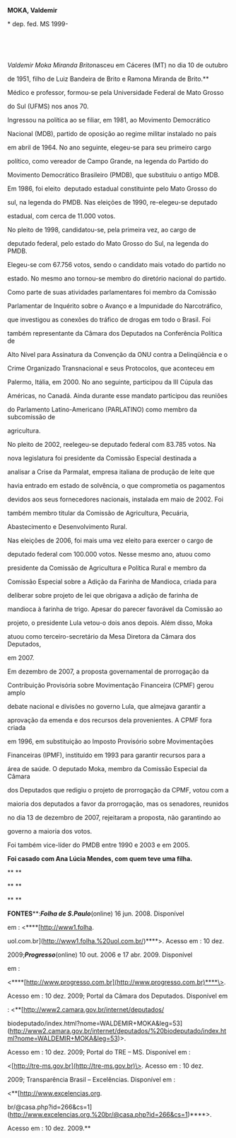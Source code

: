 **MOKA, Valdemir**



\* dep. fed. MS 1999-



 



 



*Valdemir Moka Miranda Brito*nasceu em Cáceres (MT) no dia 10 de outubro

de 1951, filho de Luiz Bandeira de Brito e Ramona Miranda de Brito.**



Médico e professor, formou-se pela Universidade Federal de Mato Grosso

do Sul (UFMS) nos anos 70.



Ingressou na política ao se filiar, em 1981, ao Movimento Democrático

Nacional (MDB), partido de oposição ao regime militar instalado no país

em abril de 1964. No ano seguinte, elegeu-se para seu primeiro cargo

político, como vereador de Campo Grande, na legenda do Partido do

Movimento Democrático Brasileiro (PMDB), que substituiu o antigo MDB.



Em 1986, foi eleito  deputado estadual constituinte pelo Mato Grosso do

sul, na legenda do PMDB. Nas eleições de 1990, re-elegeu-se deputado

estadual, com cerca de 11.000 votos.



No pleito de 1998, candidatou-se, pela primeira vez, ao cargo de

deputado federal, pelo estado do Mato Grosso do Sul, na legenda do PMDB.

Elegeu-se com 67.756 votos, sendo o candidato mais votado do partido no

estado. No mesmo ano tornou-se membro do diretório nacional do partido.

Como parte de suas atividades parlamentares foi membro da Comissão

Parlamentar de Inquérito sobre o Avanço e a Impunidade do Narcotráfico,

que investigou as conexões do tráfico de drogas em todo o Brasil. Foi

também representante da Câmara dos Deputados na Conferência Política de

Alto Nível para Assinatura da Convenção da ONU contra a Delinqüência e o

Crime Organizado Transnacional e seus Protocolos, que aconteceu em

Palermo, Itália, em 2000. No ano seguinte, participou da III Cúpula das

Américas, no Canadá. Ainda durante esse mandato participou das reuniões

do Parlamento Latino-Americano (PARLATINO) como membro da subcomissão de

agricultura.



No pleito de 2002, reelegeu-se deputado federal com 83.785 votos. Na

nova legislatura foi presidente da Comissão Especial destinada a

analisar a Crise da Parmalat, empresa italiana de produção de leite que

havia entrado em estado de solvência, o que comprometia os pagamentos

devidos aos seus fornecedores nacionais, instalada em maio de 2002. Foi

também membro titular da Comissão de Agricultura, Pecuária,

Abastecimento e Desenvolvimento Rural.



Nas eleições de 2006, foi mais uma vez eleito para exercer o cargo de

deputado federal com 100.000 votos. Nesse mesmo ano, atuou como

presidente da Comissão de Agricultura e Política Rural e membro da

Comissão Especial sobre a Adição da Farinha de Mandioca, criada para

deliberar sobre projeto de lei que obrigava a adição de farinha de

mandioca à farinha de trigo. Apesar do parecer favorável da Comissão ao

projeto, o presidente Lula vetou-o dois anos depois. Além disso, Moka

atuou como terceiro-secretário da Mesa Diretora da Câmara dos Deputados,

em 2007.



Em dezembro de 2007, a proposta governamental de prorrogação da

Contribuição Provisória sobre Movimentação Financeira (CPMF) gerou amplo

debate nacional e divisões no governo Lula, que almejava garantir a

aprovação da emenda e dos recursos dela provenientes. A CPMF fora criada

em 1996, em substituição ao Imposto Provisório sobre Movimentações

Financeiras (IPMF), instituído em 1993 para garantir recursos para a

área de saúde. O deputado Moka, membro da Comissão Especial da Câmara

dos Deputados que redigiu o projeto de prorrogação da CPMF, votou com a

maioria dos deputados a favor da prorrogação, mas os senadores, reunidos

no dia 13 de dezembro de 2007, rejeitaram a proposta, não garantindo ao

governo a maioria dos votos.



Foi também vice-líder do PMDB entre 1990 e 2003 e em 2005.



**Foi casado com Ana Lúcia Mendes, com quem teve uma filha.**



** **



** **



** **



**FONTES****:*****Folha de S.Paulo*****(online) 16 jun. 2008. Disponível

em : \<****[http://www1.folha.

uol.com.br](http://www1.folha.%20uol.com.br/)****\>. Acesso em : 10 dez.

2009;*****Progresso*****(online) 10 out. 2006 e 17 abr. 2009. Disponível

em :

\<****[http://www.progresso.com.br](http://www.progresso.com.br)****\>.

Acesso em : 10 dez. 2009; Portal da Câmara dos Deputados. Disponível em

: \<**[http://www2.camara.gov.br/internet/deputados/

biodeputado/index.html?nome=WALDEMIR+MOKA&leg=53](http://www2.camara.gov.br/internet/deputados/%20biodeputado/index.html?nome=WALDEMIR+MOKA&leg=53)\>.

Acesso em : 10 dez. 2009; Portal do TRE – MS. Disponível em :

\<[http://tre-ms.gov.br](http://tre-ms.gov.br)\>. Acesso em : 10 dez.

2009; Transparência Brasil – Excelências. Disponível em :

\<**[http://www.excelencias.org.

br/@casa.php?id=266&cs=1](http://www.excelencias.org.%20br/@casa.php?id=266&cs=1)****\>.

Acesso em : 10 dez. 2009.**


